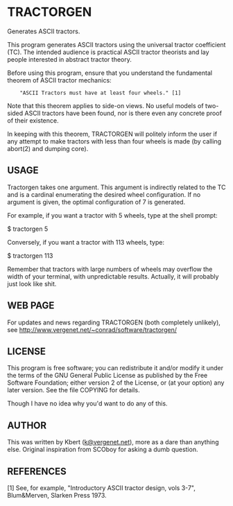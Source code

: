 
TRACTORGEN
==========

Generates ASCII tractors.

This program generates ASCII tractors using the universal tractor
coefficient (TC). The intended audience is practical ASCII tractor
theorists and lay people interested in abstract tractor theory.

Before using this program, ensure that you understand the fundamental
theorem of ASCII tractor mechanics:

        "ASCII Tractors must have at least four wheels." [1]

Note that this theorem applies to side-on views. No useful models of
two-sided ASCII tractors have been found, nor is there even any
concrete proof of their existence.

In keeping with this theorem, TRACTORGEN will politely inform the user
if any attempt to make tractors with less than four wheels is made
(by calling abort(2) and dumping core).

USAGE
-----

Tractorgen takes one argument. This argument is indirectly related
to the TC and is a cardinal enumerating the desired wheel
configuration. If no argument is given, the optimal configuration
of 7 is generated.

For example, if you want a tractor with 5 wheels, type at the shell
prompt:

$ tractorgen 5

Conversely, if you want a tractor with 113 wheels, type:

$ tractorgen 113

Remember that tractors with large numbers of wheels may overflow the
width of your terminal, with unpredictable results. Actually, it will
probably just look like shit.

WEB PAGE
--------

For updates and news regarding TRACTORGEN (both completely unlikely),
see http://www.vergenet.net/~conrad/software/tractorgen/

LICENSE
-------

This program is free software; you can redistribute it and/or modify
it under the terms of the GNU General Public License as published by
the Free Software Foundation; either version 2 of the License, or
(at your option) any later version. See the file COPYING for details.

Though I have no idea why you'd want to do any of this.

AUTHOR
------

This was written by Kbert (k@vergenet.net), more as a dare than
anything else. Original inspiration from SCOboy for asking a dumb
question.

REFERENCES
----------

[1] See, for example, "Introductory ASCII tractor design, vols 3-7",
Blum&Merven, Slarken Press 1973.

